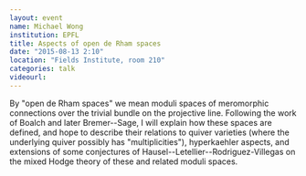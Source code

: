 ```yaml
---
layout: event
name: Michael Wong
institution: EPFL
title: Aspects of open de Rham spaces
date: "2015-08-13 2:10"
location: "Fields Institute, room 210"
categories: talk
videourl:
---
```

By "open de Rham spaces" we mean moduli spaces of meromorphic connections over the trivial bundle on the projective line.  Following the work of Boalch and later Bremer--Sage, I will explain how these spaces are defined, and hope to describe their relations to quiver varieties (where the underlying quiver possibly has "multiplicities"), hyperkaehler aspects, and extensions of some conjectures of Hausel--Letellier--Rodriguez-Villegas on the mixed Hodge theory of these and related moduli spaces.


